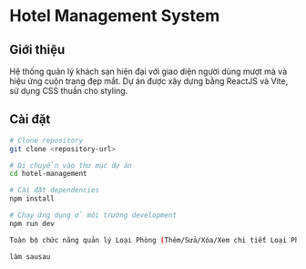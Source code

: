 # Hotel Management System

## Giới thiệu

Hệ thống quản lý khách sạn hiện đại với giao diện người dùng mượt mà và hiệu ứng cuộn trang đẹp mắt. Dự án được xây dựng bằng ReactJS và Vite, sử dụng CSS thuần cho styling.

## Cài đặt

```bash
# Clone repository
git clone <repository-url>

# Di chuyển vào thư mục dự án
cd hotel-management

# Cài đặt dependencies
npm install

# Chạy ứng dụng ở môi trường development
npm run dev

Toàn bộ chức năng quản lý Loại Phòng (Thêm/Sửa/Xóa/Xem chi tiết Loại Phòng) hoàn toàn chưa được đáp ứng. Cần phải xây dựng một khu vực quản lý Loại Phòng riêng (ví dụ: pages/Admin/RoomTypes) với các component và service tương ứng để gọi các API /api/roomtypes/*.

làm sausau